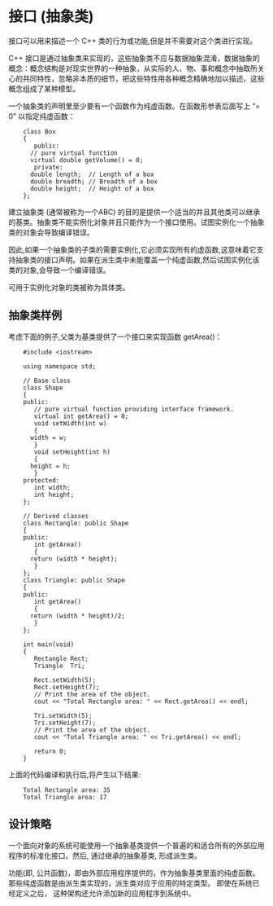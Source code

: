 # 接口 (抽象类)

接口可以用来描述一个 C++ 类的行为或功能,但是并不需要对这个类进行实现。  

C++ 接口是通过抽象类来实现的，这些抽象类不应与数据抽象混淆，数据抽象的概念：概念结构是对现实世界的一种抽象，从实际的人、物、事和概念中抽取所关心的共同特性，忽略非本质的细节，把这些特性用各种概念精确地加以描述，这些概念组成了某种模型。

一个抽象类的声明里至少要有一个函数作为纯虚函数。在函数形参表后面写上 “= 0” 以指定纯虚函数：

```
    class Box
    { 
       public:
      // pure virtual function
      virtual double getVolume() = 0;
       private:
      double length;  // Length of a box
      double breadth; // Breadth of a box
      double height;  // Height of a box
    };
```

建立抽象类 (通常被称为一个ABC) 的目的是提供一个适当的并且其他类可以继承的基类。抽象类不能实例化对象并且只能作为一个接口使用。试图实例化一个抽象类的对象会导致编译错误。

因此,如果一个抽象类的子类的需要实例化,它必须实现所有的虚函数,这意味着它支持抽象类的接口声明。如果在派生类中未能覆盖一个纯虚函数,然后试图实例化该类的对象,会导致一个编译错误。

可用于实例化对象的类被称为具体类。

## 抽象类样例

考虑下面的例子,父类为基类提供了一个接口来实现函数 getArea()：

```
    #include <iostream>
     
    using namespace std;
     
    // Base class
    class Shape 
    {
    public:
       // pure virtual function providing interface framework.
       virtual int getArea() = 0;
       void setWidth(int w)
       {
      width = w;
       }
       void setHeight(int h)
       {
      height = h;
       }
    protected:
       int width;
       int height;
    };
     
    // Derived classes
    class Rectangle: public Shape
    {
    public:
       int getArea()
       { 
      return (width * height); 
       }
    };
    class Triangle: public Shape
    {
    public:
       int getArea()
       { 
      return (width * height)/2; 
       }
    };
     
    int main(void)
    {
       Rectangle Rect;
       Triangle  Tri;
     
       Rect.setWidth(5);
       Rect.setHeight(7);
       // Print the area of the object.
       cout << "Total Rectangle area: " << Rect.getArea() << endl;
    
       Tri.setWidth(5);
       Tri.setHeight(7);
       // Print the area of the object.
       cout << "Total Triangle area: " << Tri.getArea() << endl; 
    
       return 0;
    }
```

上面的代码编译和执行后,将产生以下结果:

```
    Total Rectangle area: 35
    Total Triangle area: 17
```

## 设计策略

一个面向对象的系统可能使用一个抽象基类提供一个普遍的和适合所有的外部应用程序的标准化接口。然后, 通过继承的抽象基类, 形成派生类。

 功能(即, 公共函数)，即由外部应用程序提供的，作为抽象基类里面的纯虚函数。 那些纯虚函数是由派生类实现的，派生类对应于应用的特定类型。
即使在系统已经定义之后， 这种架构还允许添加新的应用程序到系统中。
